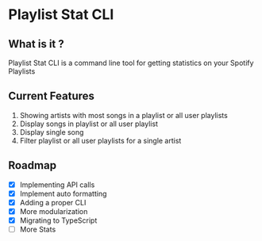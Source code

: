# Playlist Stat CLI

## What is it ?

Playlist Stat CLI is a command line tool for getting statistics on your Spotify Playlists

## Current Features

1. Showing artists with most songs in a playlist or all user playlists
2. Display songs in playlist or all user playlist
3. Display single song
4. Filter playlist or all user playlists for a single artist

## Roadmap

- [X] Implementing API calls
- [X] Implement auto formatting
- [X] Adding a proper CLI
- [X] More modularization
- [X] Migrating to TypeScript
- [ ] More Stats
